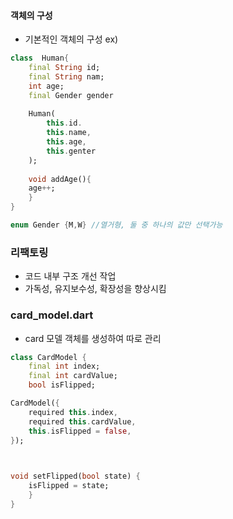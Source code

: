 
#### 객체의 구성

- 기본적인 객체의 구성 ex)
```dart
class  Human{
	final String id;
	final String nam;
	int age;
	final Gender gender
	
	Human(
		this.id.
		this.name,
		this.age,
		this.genter
	);
	
	void addAge(){
	age++;
	}
}

enum Gender {M,W} //열거형, 둘 중 하나의 값만 선택가능
```

### 리팩토링
- 코드 내부 구조 개선 작업
- 가독성, 유지보수성, 확장성을 향상시킴
### card_model.dart
- card 모델 객체를 생성하여 따로 관리
```dart
class CardModel {
	final int index;
	final int cardValue;
	bool isFlipped;

CardModel({
	required this.index,
	required this.cardValue,
	this.isFlipped = false,
});

  

void setFlipped(bool state) {
	isFlipped = state;
	}
}
```

